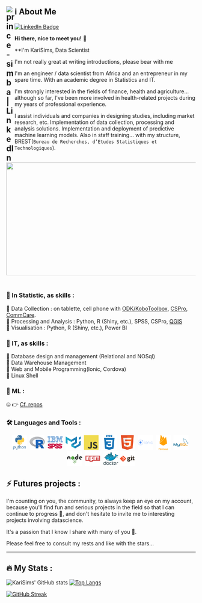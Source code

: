 ## :information_source: About Me [<img align="left" alt="prince-simba | LinkedIn" width="22px" src="https://cdn.jsdelivr.net/npm/simple-icons@v3/icons/linkedin.svg" />][linkedin]
<div id="badges">
  <a href="https://www.linkedin.com/in/prince-simba"><img src="https://img.shields.io/badge/LinkedIn-blue?style=for-the-badge&logo=linkedin&logoColor=white" alt="LinkedIn Badge"/></a>
</div>

  **Hi there, nice to meet you!** 👋
  
  **I'm KariSims, Data Scientist
  
I'm not really great at writing introductions, please bear with me

<!--
**KariSims/KariSims** is a ✨ _special_ ✨ repository because its `README.md` (this file) appears on your GitHub profile.

Here are some ideas to get you started:

- 🔭 I’m currently working on ...
- 🌱 I’m currently learning ...
- 👯 I’m looking to collaborate on ...
- 🤔 I’m looking for help with ...
- 💬 Ask me about ...
- 📫 How to reach me: ...
- 😄 Pronouns: ...
- ⚡ Fun fact: ...
-->

I'm an engineer / data scientist from Africa and an entrepreneur in my spare time. With an academic degree in Statistics and IT.

I'm strongly interested in the fields of finance, health and agriculture... although so far, I've been more involved in health-related projects during my years of professional experience.

I assist individuals and companies in designing studies, including market research, etc. Implementation of data collection, processing and analysis solutions. Implementation and deployment of predictive machine learning models. Also in staff training... with my structure, BREST(`Bureau de Recherches, d’Etudes Statistiques et Technologiques`). <br>

<div align="center">
  <img src="https://media.giphy.com/media/dWesBcTLavkZuG35MI/giphy.gif" width="600" height="300"/>
</div><br>

### :pushpin: In Statistic, as skills :<br>
:paperclip: Data Collection : on tablette, cell phone with [ODK/KoboToolbox](https://www.kobotoolbox.org/about-us/), [CSPro](https://github.com/KariSims/projectsCSPRO), [CommCare](https://dimagi.com/commcare/).<br>
:paperclip: Processing and Analysis : Python, R (Shiny, etc.), SPSS, CSPro, [QGIS](https://qgis.org/)<br>
:paperclip: Visualisation : Python, R (Shiny, etc.), Power BI<br>

### :pushpin: IT, as skills :<br>
:paperclip: Database design and management (Relational and NOSql) <br>
:paperclip: Data Warehouse Management <br>
:paperclip: Web and Mobile Programming(Ionic, Cordova) <br>
:paperclip: Linux Shell <br>

### :pushpin: ML :<br>
:zipper_mouth_face: :point_right: [Cf. repos](https://github.com/KariSims/DataScience)
  
### :hammer_and_wrench: Languages and Tools :

<div align="center">
  <img src="https://github.com/devicons/devicon/blob/master/icons/python/python-original-wordmark.svg" title="Python" alt="Python" width="40" height="40"/>&nbsp;
  <img src="https://github.com/devicons/devicon/blob/master/icons/r/r-original.svg" title="R" alt="R" width="40" height="40"/>&nbsp;
  <img src="https://github.com/devicons/devicon/blob/master/icons/spss/spss-original.svg" title="SPSS" alt="SPSS" width="40" height="40"/>&nbsp;
  <img src="https://github.com/devicons/devicon/blob/master/icons/materialui/materialui-original.svg" title="Material UI" alt="Material UI" width="40" height="40"/>&nbsp;
  <img src="https://github.com/devicons/devicon/blob/master/icons/javascript/javascript-original.svg" title="JavaScript" alt="JavaScript" width="40" height="40"/>&nbsp;
  <img src="https://github.com/devicons/devicon/blob/master/icons/css3/css3-plain-wordmark.svg"  title="CSS3" alt="CSS" width="40" height="40"/>&nbsp;
  <img src="https://github.com/devicons/devicon/blob/master/icons/html5/html5-original.svg" title="HTML5" alt="HTML" width="40" height="40"/>&nbsp;
  <img src="https://github.com/devicons/devicon/blob/master/icons/ionic/ionic-original-wordmark.svg" title="IONIC" alt="IONIC" width="40" height="40"/>&nbsp;
  <img src="https://github.com/devicons/devicon/blob/master/icons/firebase/firebase-plain-wordmark.svg" title="Firebase" alt="Firebase" width="40" height="40"/>&nbsp;
  <img src="https://github.com/devicons/devicon/blob/master/icons/mysql/mysql-original-wordmark.svg" title="MySQL"  alt="MySQL" width="40" height="40"/>&nbsp;
  <img src="https://github.com/devicons/devicon/blob/master/icons/nodejs/nodejs-original-wordmark.svg" title="NodeJS" alt="NodeJS" width="40" height="40"/>&nbsp;
  <img src="https://github.com/devicons/devicon/blob/master/icons/npm/npm-original-wordmark.svg" title="NPM" alt="NPM" width="40" height="40"/>&nbsp;
  <img src="https://github.com/devicons/devicon/blob/master/icons/docker/docker-original-wordmark.svg" title="Docker" **alt="Docker" width="40" height="40"/>
  <img src="https://github.com/devicons/devicon/blob/master/icons/git/git-original-wordmark.svg" title="Git" **alt="Git" width="40" height="40"/>
</div>

## ⚡ Futures projects :
I'm counting on you, the community, to always keep an eye on my account, because you'll find fun and serious projects in the field so that I can continue to progress :rocket:, and don't hesitate to invite me to interesting projects involving datascience.

It's a passion that I know I share with many of you :handshake:.

Please feel free to consult my rests and like with the stars...

---
## :fire: My Stats :
![KariSims' GitHub stats](https://github-readme-stats.vercel.app/api?username=KariSims&show_icons=true&line_height=24.5)
[![Top Langs](https://github-readme-stats.vercel.app/api/top-langs/?username=KariSims&langs_count=8&layout=compact)](https://github.com/KariSims/github-readme-stats)

[![GitHub Streak](https://streak-stats.demolab.com?user=KariSims&mode=weekly&card_width=770)](https://git.io/streak-stats)


[linkedin]: https://www.linkedin.com/in/prince-simba/
